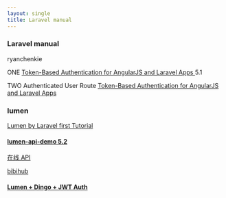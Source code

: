 ```yaml
---
layout: single
title: Laravel manual
---
```


### Laravel manual

ryanchenkie

ONE [Token-Based Authentication for AngularJS and Laravel Apps ](https://scotch.io/tutorials/token-based-authentication-for-angularjs-and-laravel-apps) 5.1

TWO Authenticated User Route [Token-Based Authentication for AngularJS and Laravel Apps](http://ryanchenkie.com/token-based-authentication-for-angularjs-and-laravel-apps/)

### lumen

[Lumen by Laravel first Tutorial](https://www.codetutorial.io/lumen-first-tutorial/)

#### [lumen-api-demo 5.2](https://github.com/liyu001989/lumen-api-demo)

[在线 API](http://lumen-new.lyyw.info/apidoc/)

[bibihub](http://www.bibihub.com/php/lumen-mobile-api-oauth-2-authentication/)

#### [Lumen + Dingo + JWT Auth](https://github.com/dingo/api/issues/746)
